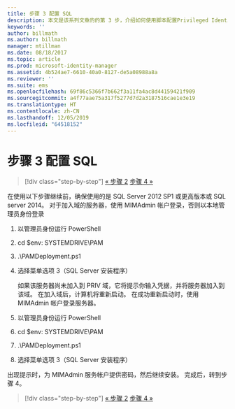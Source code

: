 ```yaml
---
title: 步骤 3 配置 SQL
description: 本文是该系列文章的的第 3 步，介绍如何使用脚本配置Privileged Identity Manager，同时讨论了 SQL Server 的配置步骤。
keywords: ''
author: billmath
ms.author: billmath
manager: mtillman
ms.date: 08/18/2017
ms.topic: article
ms.prod: microsoft-identity-manager
ms.assetid: 4b524ae7-6610-40a0-8127-de5a08988a8a
ms.reviewer: ''
ms.suite: ems
ms.openlocfilehash: 69f86c5366f7b662f3a11fa4ac8d44159421f909
ms.sourcegitcommit: a4f77aae75a317f5277d7d2a3187516cae1e3e19
ms.translationtype: HT
ms.contentlocale: zh-CN
ms.lasthandoff: 12/05/2019
ms.locfileid: "64518152"
---
```

# <a name="step-3-configuring-sql"></a>步骤 3 配置 SQL

> [!div class="step-by-step"]
> [« 步骤 2](sp1-step2-configuring-corp-domain.md)
> [步骤 4 »](sp1-step4-configuring-sharepoint.md)

在使用以下步骤继续前，确保使用的是 SQL Server 2012 SP1 或更高版本或 SQL server 2014。 对于加入域的服务器，使用 MIMAdmin 帐户登录，否则以本地管理员身份登录
1. 以管理员身份运行 PowerShell
2. cd $env: SYSTEMDRIVE\PAM
3. .\PAMDeployment.ps1
4. 选择菜单选项 3（SQL Server 安装程序）

   如果该服务器尚未加入到 PRIV 域，它将提示你输入凭据，并将服务器加入到该域。
   在加入域后，计算机将重新启动。 在成功重新启动时，使用 MIMAdmin 帐户登录服务器。

5. 以管理员身份运行 PowerShell
6. cd $env: SYSTEMDRIVE\PAM
7. .\PAMDeployment.ps1
8. 选择菜单选项 3（SQL Server 安装程序）

出现提示时，为 MIMAdmin 服务帐户提供密码，然后继续安装。 完成后，转到步骤 4。

> [!div class="step-by-step"]
> [« 步骤 2](sp1-step2-configuring-corp-domain.md)
> [步骤 4 »](sp1-step4-configuring-sharepoint.md)
